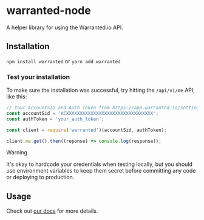 # warranted-node
A helper library for using the Warranted.io API.

## Installation
`npm install warranted` or `yarn add warranted`

### Test your installation
To make sure the installation was successful, try hitting the `/api/v1/me` API, like this:
```js
// Your AccountSID and Auth Token from https://app.warranted.io/settings/webhook
const accountSid = 'ACXXXXXXXXXXXXXXXXXXXXXXXXXXXXXXXX';
const authToken = 'your_auth_token';

const client = require('warranted')(accountSid, authToken);

client.me.get().then((reponse) => console.log(response));
```

> [!WARNING]
> It's okay to hardcode your credentials when testing locally, but you should use environment variables to keep them secret before committing any code or deploying to production.

## Usage
Check out [our docs](https://app.warranted.io/docs) for more details.
